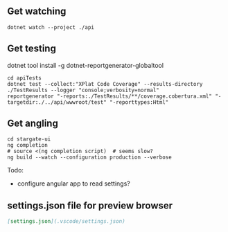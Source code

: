 ## Get watching
```
dotnet watch --project ./api
```

## Get testing

dotnet tool install -g dotnet-reportgenerator-globaltool

```
cd apiTests
dotnet test --collect:"XPlat Code Coverage" --results-directory ./TestResults --logger "console;verbosity=normal"
reportgenerator "-reports:./TestResults/**/coverage.cobertura.xml" "-targetdir:./../api/wwwroot/test" "-reporttypes:Html"
```


## Get angling
```
cd stargate-ui
ng completion
# source <(ng completion script)  # seems slow?
ng build --watch --configuration production --verbose
```
Todo: 
- configure angular app to read settings?

## settings.json file for preview browser
```markdown
[settings.json](.vscode/settings.json)
```
